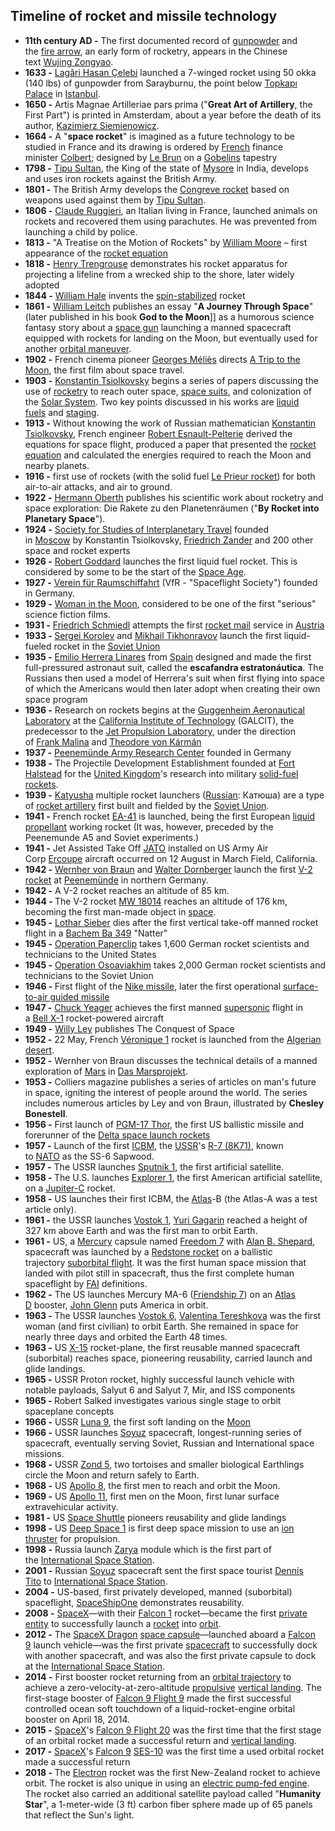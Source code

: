 <h2 id="Timeline of rocket and missile technology">Timeline of rocket and missile technology </h2>

<div id="ember79" class="ember-view">
<div class="reader-article-content" dir="ltr">
<ul>
<li><strong>11th century AD -</strong>&nbsp;The first documented record of&nbsp;<a href="https://en.wikipedia.org/wiki/Gunpowder" target="_blank" rel="nofollow noopener">gunpowder</a>&nbsp;and the&nbsp;<a href="https://en.wikipedia.org/wiki/Fire_arrow" target="_blank" rel="nofollow noopener">fire arrow</a>, an early form of rocketry, appears in the Chinese text&nbsp;<a href="https://en.wikipedia.org/wiki/Wujing_Zongyao" target="_blank" rel="nofollow noopener">Wujing Zongyao</a>.</li>
<li><strong>1633 -</strong>&nbsp;<a href="https://en.wikipedia.org/wiki/Lag%C3%A2ri_Hasan_%C3%87elebi" target="_blank" rel="nofollow noopener">Lag&acirc;ri Hasan &Ccedil;elebi</a>&nbsp;launched a 7-winged rocket using 50 okka (140&nbsp;lbs) of gunpowder from Sarayburnu, the point below&nbsp;<a href="https://en.wikipedia.org/wiki/Topkap%C4%B1_Palace" target="_blank" rel="nofollow noopener">Topkapı Palace</a>&nbsp;in&nbsp;<a href="https://en.wikipedia.org/wiki/Istanbul" target="_blank" rel="nofollow noopener">Istanbul</a>.</li>
<li><strong>1650 -</strong>&nbsp;Artis Magnae Artilleriae pars prima&nbsp;("<strong>Great Art of Artillery</strong>, the First Part") is printed in Amsterdam, about a year before the death of its author,&nbsp;<a href="https://en.wikipedia.org/wiki/Kazimierz_Siemienowicz" target="_blank" rel="nofollow noopener">Kazimierz Siemienowicz</a>.</li>
<li><strong>1664 -</strong>&nbsp;A "<strong>space rocket</strong>" is imagined as a future technology to be studied in France and its drawing is ordered by&nbsp;<a href="https://en.wikipedia.org/wiki/France" target="_blank" rel="nofollow noopener">French</a>&nbsp;finance minister&nbsp;<a href="https://en.wikipedia.org/wiki/Jean-Baptiste_Colbert" target="_blank" rel="nofollow noopener">Colbert</a>; designed by&nbsp;<a href="https://en.wikipedia.org/wiki/Charles_Le_Brun" target="_blank" rel="nofollow noopener">Le Brun</a>&nbsp;on a&nbsp;<a href="https://en.wikipedia.org/wiki/Gobelins_manufactory" target="_blank" rel="nofollow noopener">Gobelins</a>&nbsp;tapestry</li>
<li><strong>1798 -</strong>&nbsp;<a href="https://en.wikipedia.org/wiki/Tipu_Sultan" target="_blank" rel="nofollow noopener">Tipu Sultan</a>, the King of the state of&nbsp;<a href="https://en.wikipedia.org/wiki/Mysore" target="_blank" rel="nofollow noopener">Mysore</a>&nbsp;in India, develops and uses iron rockets against the British Army.</li>
<li><strong>1801 -</strong>&nbsp;The British Army develops the&nbsp;<a href="https://en.wikipedia.org/wiki/Congreve_rocket" target="_blank" rel="nofollow noopener">Congreve rocket</a>&nbsp;based on weapons used against them by&nbsp;<a href="https://en.wikipedia.org/wiki/Tipu_Sultan" target="_blank" rel="nofollow noopener">Tipu Sultan</a>.</li>
<li><strong>1806 -</strong>&nbsp;<a href="https://en.wikipedia.org/wiki/Claude_Ruggieri" target="_blank" rel="nofollow noopener">Claude Ruggieri</a>, an Italian living in France, launched animals on rockets and recovered them using parachutes. He was prevented from launching a child by police.</li>
<li><strong>1813 -</strong>&nbsp;"A Treatise on the Motion of Rockets" by&nbsp;<a href="https://en.wikipedia.org/wiki/William_Moore_(British_mathematician)" target="_blank" rel="nofollow noopener">William Moore</a>&nbsp;&ndash; first appearance of the&nbsp;<a href="https://en.wikipedia.org/wiki/Rocket_equation" target="_blank" rel="nofollow noopener">rocket equation</a></li>
<li><strong>1818 -</strong>&nbsp;<a href="https://en.wikipedia.org/wiki/Henry_Trengrouse" target="_blank" rel="nofollow noopener">Henry Trengrouse</a>&nbsp;demonstrates his rocket apparatus for projecting a lifeline from a wrecked ship to the shore, later widely adopted</li>
<li><strong>1844 -</strong>&nbsp;<a href="https://en.wikipedia.org/wiki/William_Hale_(British_inventor)" target="_blank" rel="nofollow noopener">William Hale</a>&nbsp;invents the&nbsp;<a href="https://en.wikipedia.org/wiki/Spin-stabilisation" target="_blank" rel="nofollow noopener">spin-stabilized</a>&nbsp;rocket</li>
<li><strong>1861 -</strong>&nbsp;<a href="https://en.wikipedia.org/wiki/William_Leitch_(scientist)" target="_blank" rel="nofollow noopener">William Leitch</a>&nbsp;publishes an essay "<strong>A Journey Through Space</strong>" (later published in his book&nbsp;<strong>God to the Moon</strong>]]&nbsp;as a humorous science fantasy story about a&nbsp;<a href="https://en.wikipedia.org/wiki/Space_gun" target="_blank" rel="nofollow noopener">space gun</a>&nbsp;launching a manned spacecraft equipped with rockets for landing on the Moon, but eventually used for another&nbsp;<a href="https://en.wikipedia.org/wiki/Orbital_maneuver" target="_blank" rel="nofollow noopener">orbital maneuver</a>.</li>
<li><strong>1902 -</strong>&nbsp;French cinema pioneer&nbsp;<a href="https://en.wikipedia.org/wiki/Georges_M%C3%A9li%C3%A8s" target="_blank" rel="nofollow noopener">Georges M&eacute;li&egrave;s</a>&nbsp;directs&nbsp;<a href="https://en.wikipedia.org/wiki/A_Trip_to_the_Moon" target="_blank" rel="nofollow noopener">A Trip to the Moon</a>, the first film about space travel.</li>
<li><strong>1903 -</strong>&nbsp;<a href="https://en.wikipedia.org/wiki/Konstantin_Tsiolkovsky" target="_blank" rel="nofollow noopener">Konstantin Tsiolkovsky</a>&nbsp;begins a series of papers discussing the use of&nbsp;<a href="https://en.wikipedia.org/wiki/Rocket" target="_blank" rel="nofollow noopener">rocketry</a>&nbsp;to reach outer space,&nbsp;<a href="https://en.wikipedia.org/wiki/Space_suit" target="_blank" rel="nofollow noopener">space suits</a>, and colonization of the&nbsp;<a href="https://en.wikipedia.org/wiki/Solar_System" target="_blank" rel="nofollow noopener">Solar System</a>. Two key points discussed in his works are&nbsp;<a href="https://en.wikipedia.org/wiki/Liquid_fuel" target="_blank" rel="nofollow noopener">liquid fuels</a>&nbsp;and&nbsp;<a href="https://en.wikipedia.org/wiki/Staging_(rocketry)" target="_blank" rel="nofollow noopener">staging</a>.</li>
<li><strong>1913 -</strong>&nbsp;Without knowing the work of Russian mathematician&nbsp;<a href="https://en.wikipedia.org/wiki/Konstantin_Tsiolkovsky" target="_blank" rel="nofollow noopener">Konstantin Tsiolkovsky</a>, French engineer&nbsp;<a href="https://en.wikipedia.org/wiki/Robert_Esnault-Pelterie" target="_blank" rel="nofollow noopener">Robert Esnault-Pelterie</a>&nbsp;derived the equations for space flight, produced a paper that presented the&nbsp;<a href="https://en.wikipedia.org/wiki/Rocket_equation" target="_blank" rel="nofollow noopener">rocket equation</a>&nbsp;and calculated the energies required to reach the Moon and nearby planets.</li>
<li><strong>1916 -</strong>&nbsp;first use of rockets (with the solid fuel&nbsp;<a href="https://en.wikipedia.org/wiki/Le_Prieur_rocket" target="_blank" rel="nofollow noopener">Le Prieur rocket</a>) for both air-to-air attacks, and air to ground.</li>
<li><strong>1922 -</strong>&nbsp;<a href="https://en.wikipedia.org/wiki/Hermann_Oberth" target="_blank" rel="nofollow noopener">Hermann Oberth</a>&nbsp;publishes his scientific work about rocketry and space exploration:&nbsp;Die Rakete zu den Planetenr&auml;umen&nbsp;("<strong>By Rocket into Planetary Space</strong>").</li>
<li><strong>1924 -</strong>&nbsp;<a href="https://en.wikipedia.org/wiki/Society_for_Studies_of_Interplanetary_Travel" target="_blank" rel="nofollow noopener">Society for Studies of Interplanetary Travel</a>&nbsp;founded in&nbsp;<a href="https://en.wikipedia.org/wiki/Moscow" target="_blank" rel="nofollow noopener">Moscow</a>&nbsp;by Konstantin Tsiolkovsky,&nbsp;<a href="https://en.wikipedia.org/wiki/Friedrich_Zander" target="_blank" rel="nofollow noopener">Friedrich Zander</a>&nbsp;and 200 other space and rocket experts</li>
<li><strong>1926 -</strong>&nbsp;<a href="https://en.wikipedia.org/wiki/Robert_Goddard_(scientist)" target="_blank" rel="nofollow noopener">Robert Goddard</a>&nbsp;launches the first liquid fuel rocket. This is considered by some to be the start of the&nbsp;<a href="https://en.wikipedia.org/wiki/Space_Age" target="_blank" rel="nofollow noopener">Space Age</a>.</li>
<li><strong>1927 -</strong>&nbsp;<a href="https://en.wikipedia.org/wiki/Verein_f%C3%BCr_Raumschiffahrt" target="_blank" rel="nofollow noopener">Verein f&uuml;r Raumschiffahrt</a>&nbsp;(VfR - "Spaceflight Society") founded in Germany.</li>
<li><strong>1929 -</strong>&nbsp;<a href="https://en.wikipedia.org/wiki/Woman_in_the_Moon" target="_blank" rel="nofollow noopener">Woman in the Moon</a>, considered to be one of the first "serious" science fiction films.</li>
<li><strong>1931 -</strong>&nbsp;<a href="https://en.wikipedia.org/wiki/Friedrich_Schmiedl" target="_blank" rel="nofollow noopener">Friedrich Schmiedl</a>&nbsp;attempts the first&nbsp;<a href="https://en.wikipedia.org/wiki/Rocket_mail" target="_blank" rel="nofollow noopener">rocket mail</a>&nbsp;service in&nbsp;<a href="https://en.wikipedia.org/wiki/Austria" target="_blank" rel="nofollow noopener">Austria</a></li>
<li><strong>1933 -&nbsp;</strong><a href="https://en.wikipedia.org/wiki/Sergei_Korolev" target="_blank" rel="nofollow noopener">Sergei Korolev</a>&nbsp;and&nbsp;<a href="https://en.wikipedia.org/wiki/Mikhail_Tikhonravov" target="_blank" rel="nofollow noopener">Mikhail Tikhonravov</a>&nbsp;launch the first liquid-fueled rocket in the&nbsp;<a href="https://en.wikipedia.org/wiki/Soviet_Union" target="_blank" rel="nofollow noopener">Soviet Union</a></li>
<li><strong>1935 -</strong>&nbsp;<a href="https://en.wikipedia.org/wiki/Emilio_Herrera_Linares" target="_blank" rel="nofollow noopener">Emilio Herrera Linares</a>&nbsp;from&nbsp;<a href="https://en.wikipedia.org/wiki/Spain" target="_blank" rel="nofollow noopener">Spain</a>&nbsp;designed and made the first full-pressured astronaut suit, called the&nbsp;<strong>escafandra estraton&aacute;utica</strong>. The Russians then used a model of Herrera's suit when first flying into space of which the Americans would then later adopt when creating their own space program</li>
<li><strong>1936 -</strong>&nbsp;Research on rockets begins at the&nbsp;<a href="https://en.wikipedia.org/wiki/Guggenheim_Aeronautical_Laboratory" target="_blank" rel="nofollow noopener">Guggenheim Aeronautical Laboratory</a>&nbsp;at the&nbsp;<a href="https://en.wikipedia.org/wiki/California_Institute_of_Technology" target="_blank" rel="nofollow noopener">California Institute of Technology</a>&nbsp;(GALCIT), the predecessor to the&nbsp;<a href="https://en.wikipedia.org/wiki/Jet_Propulsion_Laboratory" target="_blank" rel="nofollow noopener">Jet Propulsion Laboratory</a>, under the direction of&nbsp;<a href="https://en.wikipedia.org/wiki/Frank_Malina" target="_blank" rel="nofollow noopener">Frank Malina</a>&nbsp;and&nbsp;<a href="https://en.wikipedia.org/wiki/Theodore_von_K%C3%A1rm%C3%A1n" target="_blank" rel="nofollow noopener">Theodore von K&aacute;rm&aacute;n</a></li>
<li><strong>1937 -</strong>&nbsp;<a href="https://en.wikipedia.org/wiki/Peenem%C3%BCnde_Army_Research_Center" target="_blank" rel="nofollow noopener">Peenem&uuml;nde Army Research Center</a>&nbsp;founded in Germany</li>
<li><strong>1938 -</strong>&nbsp;The Projectile Development Establishment founded at&nbsp;<a href="https://en.wikipedia.org/wiki/Fort_Halstead" target="_blank" rel="nofollow noopener">Fort Halstead</a>&nbsp;for the&nbsp;<a href="https://en.wikipedia.org/wiki/United_Kingdom" target="_blank" rel="nofollow noopener">United Kingdom</a>'s research into military&nbsp;<a href="https://en.wikipedia.org/wiki/Solid-propellant_rocket" target="_blank" rel="nofollow noopener">solid-fuel rockets</a>.</li>
<li><strong>1939 -</strong>&nbsp;<a href="https://en.wikipedia.org/wiki/Katyusha_rocket_launcher" target="_blank" rel="nofollow noopener">Katyusha</a>&nbsp;multiple rocket launchers (<a href="https://en.wikipedia.org/wiki/Russian_language" target="_blank" rel="nofollow noopener">Russian</a>:&nbsp;Катюша) are a type of&nbsp;<a href="https://en.wikipedia.org/wiki/Rocket_artillery" target="_blank" rel="nofollow noopener">rocket artillery</a>&nbsp;first built and fielded by the&nbsp;<a href="https://en.wikipedia.org/wiki/Soviet_Union" target="_blank" rel="nofollow noopener">Soviet Union</a>.</li>
<li><strong>1941 -</strong>&nbsp;French rocket&nbsp;<a href="https://en.wikipedia.org/w/index.php?title=EA-41_(rocket)&amp;action=edit&amp;redlink=1" target="_blank" rel="nofollow noopener">EA-41</a>&nbsp;is launched, being the first European&nbsp;<a href="https://en.wikipedia.org/wiki/Rocket_propellant" target="_blank" rel="nofollow noopener">liquid propellant</a>&nbsp;working rocket (It was, however, preceded by the Peenemunde A5 and Soviet experiments.)</li>
<li><strong>1941 -</strong>&nbsp;Jet Assisted Take Off&nbsp;<a href="https://en.wikipedia.org/wiki/JATO" target="_blank" rel="nofollow noopener">JATO</a>&nbsp;installed on US Army Air Corp&nbsp;<a href="https://en.wikipedia.org/wiki/ERCO_Ercoupe" target="_blank" rel="nofollow noopener">Ercoupe</a>&nbsp;aircraft occurred on 12 August in March Field, California.</li>
<li><strong>1942 -</strong>&nbsp;<a href="https://en.wikipedia.org/wiki/Wernher_von_Braun" target="_blank" rel="nofollow noopener">Wernher von Braun</a>&nbsp;and&nbsp;<a href="https://en.wikipedia.org/wiki/Walter_Dornberger" target="_blank" rel="nofollow noopener">Walter Dornberger</a>&nbsp;launch the first&nbsp;<a href="https://en.wikipedia.org/wiki/V-2_rocket" target="_blank" rel="nofollow noopener">V-2 rocket</a>&nbsp;at&nbsp;<a href="https://en.wikipedia.org/wiki/Peenem%C3%BCnde" target="_blank" rel="nofollow noopener">Peenem&uuml;nde</a>&nbsp;in northern Germany.</li>
<li><strong>1942 -</strong>&nbsp;A V-2 rocket reaches an altitude of 85&nbsp;km.</li>
<li><strong>1944 -&nbsp;</strong>The V-2 rocket&nbsp;<a href="https://en.wikipedia.org/wiki/MW_18014" target="_blank" rel="nofollow noopener">MW 18014</a>&nbsp;reaches an altitude of 176&nbsp;km, becoming the first man-made object in&nbsp;<a href="https://en.wikipedia.org/wiki/Outer_space" target="_blank" rel="nofollow noopener">space</a>.</li>
<li><strong>1945 -</strong>&nbsp;<a href="https://en.wikipedia.org/wiki/Lothar_Sieber" target="_blank" rel="nofollow noopener">Lothar Sieber</a>&nbsp;dies after the first vertical take-off manned rocket flight in a&nbsp;<a href="https://en.wikipedia.org/wiki/Bachem_Ba_349" target="_blank" rel="nofollow noopener">Bachem Ba 349</a>&nbsp;"Natter"</li>
<li><strong>1945 -</strong>&nbsp;<a href="https://en.wikipedia.org/wiki/Operation_Paperclip" target="_blank" rel="nofollow noopener">Operation Paperclip</a>&nbsp;takes 1,600 German rocket scientists and technicians to the United States</li>
<li><strong>1945 -</strong>&nbsp;<a href="https://en.wikipedia.org/wiki/Operation_Osoaviakhim" target="_blank" rel="nofollow noopener">Operation Osoaviakhim</a>&nbsp;takes 2,000 German rocket scientists and technicians to the Soviet Union</li>
<li><strong>1946 -&nbsp;</strong>First flight of the&nbsp;<a href="https://en.wikipedia.org/wiki/Nike_missile" target="_blank" rel="nofollow noopener">Nike missile</a>, later the first operational&nbsp;<a href="https://en.wikipedia.org/wiki/Surface-to-air_missile" target="_blank" rel="nofollow noopener">surface-to-air guided missile</a></li>
<li><strong>1947 -</strong>&nbsp;<a href="https://en.wikipedia.org/wiki/Chuck_Yeager" target="_blank" rel="nofollow noopener">Chuck Yeager</a>&nbsp;achieves the first manned&nbsp;<a href="https://en.wikipedia.org/wiki/Supersonic" target="_blank" rel="nofollow noopener">supersonic</a>&nbsp;flight in a&nbsp;<a href="https://en.wikipedia.org/wiki/Bell_X-1" target="_blank" rel="nofollow noopener">Bell X-1</a>&nbsp;rocket-powered aircraft</li>
<li><strong>1949 -</strong>&nbsp;<a href="https://en.wikipedia.org/wiki/Willy_Ley" target="_blank" rel="nofollow noopener">Willy Ley</a>&nbsp;publishes&nbsp;The Conquest of Space</li>
<li><strong>1952 -</strong>&nbsp;22 May, French&nbsp;<a href="https://en.wikipedia.org/wiki/V%C3%A9ronique_(rocket)" target="_blank" rel="nofollow noopener">V&eacute;ronique 1</a>&nbsp;rocket is launched from the&nbsp;<a href="https://en.wikipedia.org/wiki/French_Algeria" target="_blank" rel="nofollow noopener">Algerian desert</a>.</li>
<li><strong>1952 -</strong>&nbsp;Wernher von Braun discusses the technical details of a manned exploration of&nbsp;<a href="https://en.wikipedia.org/wiki/Mars" target="_blank" rel="nofollow noopener">Mars</a>&nbsp;in&nbsp;<a href="https://en.wikipedia.org/wiki/Das_Marsprojekt" target="_blank" rel="nofollow noopener">Das Marsprojekt</a>.</li>
<li><strong>1953 -</strong>&nbsp;Colliers&nbsp;magazine publishes a series of articles on man's future in space, igniting the interest of people around the world. The series includes numerous articles by Ley and von Braun, illustrated by&nbsp;<strong>Chesley Bonestell</strong>.</li>
<li><strong>1956 -</strong>&nbsp;First launch of&nbsp;<a href="https://en.wikipedia.org/wiki/PGM-17_Thor" target="_blank" rel="nofollow noopener">PGM-17 Thor</a>, the first US ballistic missile and forerunner of the&nbsp;<a href="https://en.wikipedia.org/wiki/Delta_(rocket_family)" target="_blank" rel="nofollow noopener">Delta space launch rockets</a></li>
<li><strong>1957 -</strong>&nbsp;Launch of the first&nbsp;<a href="https://en.wikipedia.org/wiki/ICBM" target="_blank" rel="nofollow noopener">ICBM</a>, the&nbsp;<a href="https://en.wikipedia.org/wiki/Soviet_Union" target="_blank" rel="nofollow noopener">USSR</a>'s&nbsp;<a href="https://en.wikipedia.org/wiki/R-7_rocket" target="_blank" rel="nofollow noopener">R-7 (8K71)</a>, known to&nbsp;<a href="https://en.wikipedia.org/wiki/NATO" target="_blank" rel="nofollow noopener">NATO</a>&nbsp;as the SS-6&nbsp;Sapwood.</li>
<li><strong>1957 -</strong>&nbsp;The USSR launches&nbsp;<a href="https://en.wikipedia.org/wiki/Sputnik_1" target="_blank" rel="nofollow noopener">Sputnik 1</a>, the first artificial satellite.</li>
<li><strong>1958 -&nbsp;</strong>The U.S. launches&nbsp;<a href="https://en.wikipedia.org/wiki/Explorer_1" target="_blank" rel="nofollow noopener">Explorer 1</a>, the first American artificial satellite, on a&nbsp;<a href="https://en.wikipedia.org/wiki/Jupiter-C" target="_blank" rel="nofollow noopener">Jupiter-C</a>&nbsp;rocket.</li>
<li><strong>1958 -</strong>&nbsp;US launches their first ICBM, the&nbsp;<a href="https://en.wikipedia.org/wiki/Atlas_(missile)" target="_blank" rel="nofollow noopener">Atlas</a>-B (the Atlas-A was a test article only).</li>
<li><strong>1961 -</strong>&nbsp;the USSR launches&nbsp;<a href="https://en.wikipedia.org/wiki/Vostok_1" target="_blank" rel="nofollow noopener">Vostok 1</a>,&nbsp;<a href="https://en.wikipedia.org/wiki/Yuri_Gagarin" target="_blank" rel="nofollow noopener">Yuri Gagarin</a>&nbsp;reached a height of 327&nbsp;km above Earth and was the first man to orbit Earth.</li>
<li><strong>1961 -</strong>&nbsp;US, a&nbsp;<a href="https://en.wikipedia.org/wiki/Mercury_program" target="_blank" rel="nofollow noopener">Mercury</a>&nbsp;capsule named&nbsp;<a href="https://en.wikipedia.org/wiki/Freedom_7" target="_blank" rel="nofollow noopener">Freedom 7</a>&nbsp;with&nbsp;<a href="https://en.wikipedia.org/wiki/Alan_Shepard" target="_blank" rel="nofollow noopener">Alan B. Shepard</a>, spacecraft was launched by a&nbsp;<a href="https://en.wikipedia.org/wiki/Redstone_(rocket)" target="_blank" rel="nofollow noopener">Redstone rocket</a>&nbsp;on a ballistic trajectory&nbsp;<a href="https://en.wikipedia.org/wiki/Suborbital_flight" target="_blank" rel="nofollow noopener">suborbital flight</a>. It was the first human space mission that landed with pilot still in spacecraft, thus the first complete human spaceflight by&nbsp;<a href="https://en.wikipedia.org/wiki/F%C3%A9d%C3%A9ration_A%C3%A9ronautique_Internationale" target="_blank" rel="nofollow noopener">FAI</a>&nbsp;definitions.</li>
<li><strong>1962 -</strong>&nbsp;The US launches Mercury MA-6 (<a href="https://en.wikipedia.org/wiki/Friendship_7" target="_blank" rel="nofollow noopener">Friendship 7</a>) on an&nbsp;<a href="https://en.wikipedia.org/wiki/Atlas_(rocket_family)" target="_blank" rel="nofollow noopener">Atlas D</a>&nbsp;booster,&nbsp;<a href="https://en.wikipedia.org/wiki/John_Glenn" target="_blank" rel="nofollow noopener">John Glenn</a>&nbsp;puts America in orbit.</li>
<li><strong>1963 -&nbsp;</strong>The USSR launches&nbsp;<a href="https://en.wikipedia.org/wiki/Vostok_6" target="_blank" rel="nofollow noopener">Vostok 6</a>,&nbsp;<a href="https://en.wikipedia.org/wiki/Valentina_Tereshkova" target="_blank" rel="nofollow noopener">Valentina Tereshkova</a>&nbsp;was the first woman (and first civilian) to orbit Earth. She remained in space for nearly three days and orbited the Earth 48 times.</li>
<li><strong>1963 -</strong>&nbsp;US&nbsp;<a href="https://en.wikipedia.org/wiki/X-15" target="_blank" rel="nofollow noopener">X-15</a>&nbsp;rocket-plane, the first reusable manned spacecraft (suborbital) reaches space, pioneering reusability, carried launch and glide landings.</li>
<li><strong>1965 -</strong>&nbsp;USSR Proton rocket, highly successful launch vehicle with notable payloads, Salyut 6 and Salyut 7, Mir, and ISS components</li>
<li><strong>1965 -&nbsp;</strong>Robert Salked investigates various single stage to orbit spaceplane concepts</li>
<li><strong>1966 -</strong>&nbsp;USSR&nbsp;<a href="https://en.wikipedia.org/wiki/Luna_9" target="_blank" rel="nofollow noopener">Luna 9</a>, the first soft landing on the&nbsp;<a href="https://en.wikipedia.org/wiki/Moon" target="_blank" rel="nofollow noopener">Moon</a></li>
<li><strong>1966 -</strong>&nbsp;USSR launches&nbsp;<a href="https://en.wikipedia.org/wiki/Soyuz_spacecraft" target="_blank" rel="nofollow noopener">Soyuz</a>&nbsp;spacecraft, longest-running series of spacecraft, eventually serving Soviet, Russian and International space missions.</li>
<li><strong>1968 -</strong>&nbsp;USSR&nbsp;<a href="https://en.wikipedia.org/wiki/Zond_5" target="_blank" rel="nofollow noopener">Zond 5</a>, two tortoises and smaller biological Earthlings circle the Moon and return safely to Earth.</li>
<li><strong>1968 -</strong>&nbsp;US&nbsp;<a href="https://en.wikipedia.org/wiki/Apollo_8" target="_blank" rel="nofollow noopener">Apollo 8</a>, the first men to reach and orbit the Moon.</li>
<li><strong>1969 -</strong>&nbsp;US&nbsp;<a href="https://en.wikipedia.org/wiki/Apollo_11" target="_blank" rel="nofollow noopener">Apollo 11</a>, first men on the Moon, first lunar surface extravehicular activity.</li>
<li><strong>1981 -</strong>&nbsp;US&nbsp;<a href="https://en.wikipedia.org/wiki/Space_Shuttle" target="_blank" rel="nofollow noopener">Space Shuttle</a>&nbsp;pioneers reusability and glide landings</li>
<li><strong>1998 -</strong>&nbsp;US&nbsp;<a href="https://en.wikipedia.org/wiki/Deep_Space_1" target="_blank" rel="nofollow noopener">Deep Space 1</a>&nbsp;is first deep space mission to use an&nbsp;<a href="https://en.wikipedia.org/wiki/Ion_thruster" target="_blank" rel="nofollow noopener">ion thruster</a>&nbsp;for propulsion.</li>
<li><strong>1998 -</strong>&nbsp;Russia launch&nbsp;<a href="https://en.wikipedia.org/wiki/Zarya" target="_blank" rel="nofollow noopener">Zarya</a>&nbsp;module which is the first part of the&nbsp;<a href="https://en.wikipedia.org/wiki/International_Space_Station" target="_blank" rel="nofollow noopener">International Space Station</a>.</li>
<li><strong>2001 -</strong>&nbsp;Russian&nbsp;<a href="https://en.wikipedia.org/wiki/Soyuz_spacecraft" target="_blank" rel="nofollow noopener">Soyuz</a>&nbsp;spacecraft sent the first space tourist&nbsp;<a href="https://en.wikipedia.org/wiki/Dennis_Tito" target="_blank" rel="nofollow noopener">Dennis Tito</a>&nbsp;to&nbsp;<a href="https://en.wikipedia.org/wiki/International_Space_Station" target="_blank" rel="nofollow noopener">International Space Station</a>.</li>
<li><strong>2004 -</strong>&nbsp;US-based, first privately developed, manned (suborbital) spaceflight,&nbsp;<a href="https://en.wikipedia.org/wiki/SpaceShipOne" target="_blank" rel="nofollow noopener">SpaceShipOne</a>&nbsp;demonstrates reusability.</li>
<li><strong>2008 -</strong>&nbsp;<a href="https://en.wikipedia.org/wiki/SpaceX" target="_blank" rel="nofollow noopener">SpaceX</a>&mdash;with their&nbsp;<a href="https://en.wikipedia.org/wiki/Falcon_1" target="_blank" rel="nofollow noopener">Falcon 1</a>&nbsp;rocket&mdash;became the first&nbsp;<a href="https://en.wikipedia.org/wiki/Private_spaceflight" target="_blank" rel="nofollow noopener">private entity</a>&nbsp;to successfully launch a&nbsp;<a href="https://en.wikipedia.org/wiki/Launch_vehicle" target="_blank" rel="nofollow noopener">rocket</a>&nbsp;into&nbsp;<a href="https://en.wikipedia.org/wiki/Orbital_spaceflight" target="_blank" rel="nofollow noopener">orbit</a>.</li>
<li><strong>2012 -</strong>&nbsp;The&nbsp;<a href="https://en.wikipedia.org/wiki/SpaceX_Dragon" target="_blank" rel="nofollow noopener">SpaceX Dragon</a>&nbsp;<a href="https://en.wikipedia.org/wiki/Space_capsule" target="_blank" rel="nofollow noopener">space capsule</a>&mdash;launched aboard a&nbsp;<a href="https://en.wikipedia.org/wiki/Falcon_9_v1.0" target="_blank" rel="nofollow noopener">Falcon 9</a>&nbsp;launch vehicle&mdash;was the first private&nbsp;<a href="https://en.wikipedia.org/wiki/Spacecraft" target="_blank" rel="nofollow noopener">spacecraft</a>&nbsp;to successfully dock with another spacecraft, and was also the first private capsule to dock at the&nbsp;<a href="https://en.wikipedia.org/wiki/International_Space_Station" target="_blank" rel="nofollow noopener">International Space Station</a>.</li>
<li><strong>2014 -</strong>&nbsp;First booster rocket returning from an&nbsp;<a href="https://en.wikipedia.org/wiki/Orbital_spaceflight" target="_blank" rel="nofollow noopener">orbital trajectory</a>&nbsp;to achieve a zero-velocity-at-zero-altitude&nbsp;<a href="https://en.wikipedia.org/wiki/Rocket_propulsion" target="_blank" rel="nofollow noopener">propulsive</a>&nbsp;<a href="https://en.wikipedia.org/wiki/VTVL" target="_blank" rel="nofollow noopener">vertical landing</a>. The first-stage booster of&nbsp;<a href="https://en.wikipedia.org/wiki/Falcon_9_Flight_9" target="_blank" rel="nofollow noopener">Falcon 9 Flight 9</a>&nbsp;made the first successful controlled ocean soft touchdown of a liquid-rocket-engine orbital booster on April 18, 2014.</li>
<li><strong>2015 -</strong>&nbsp;<a href="https://en.wikipedia.org/wiki/SpaceX" target="_blank" rel="nofollow noopener">SpaceX</a>'s&nbsp;<a href="https://en.wikipedia.org/wiki/Falcon_9_Flight_20" target="_blank" rel="nofollow noopener">Falcon 9 Flight 20</a>&nbsp;was the first time that the first stage of an orbital rocket made a successful return and&nbsp;<a href="https://en.wikipedia.org/wiki/VTVL" target="_blank" rel="nofollow noopener">vertical landing</a>.</li>
<li><strong>2017 -</strong>&nbsp;<a href="https://en.wikipedia.org/wiki/SpaceX" target="_blank" rel="nofollow noopener">SpaceX</a>'s&nbsp;<a href="https://en.wikipedia.org/wiki/Falcon_9" target="_blank" rel="nofollow noopener">Falcon 9</a>&nbsp;<a href="https://en.wikipedia.org/wiki/SES-10" target="_blank" rel="nofollow noopener">SES-10</a>&nbsp;was the first time a used orbital rocket made a successful return&nbsp;</li>
<li><strong>2018 -&nbsp;</strong>The&nbsp;<a href="https://en.wikipedia.org/wiki/Electron_(rocket)" target="_blank" rel="nofollow noopener">Electron</a>&nbsp;rocket was the first New-Zealand rocket to achieve orbit. The rocket is also unique in using an&nbsp;<a href="https://en.wikipedia.org/wiki/Electric_pump-fed_engine" target="_blank" rel="nofollow noopener">electric pump-fed engine</a>. The rocket also carried an additional satellite payload called "<strong>Humanity Star</strong>", a 1-meter-wide (3 ft) carbon fiber sphere made up of 65 panels that reflect the Sun's light.</li>
</ul>
</div>
</div>
